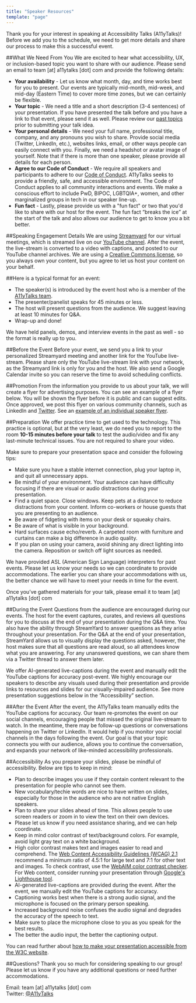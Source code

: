 ```yaml
---
title: "Speaker Resources"
template: "page"
---
```

Thank you for your interest in speaking at Accessibility Talks (A11yTalks)! Before we add you to the schedule, we need to get more details and share our process to make this a successful event.

##What We Need From You
We are excited to hear what accessibility, UX, or inclusion-based topic you want to share with our audience. Please send an email to team [at] a11ytalks [dot] com and provide the following details:
- **Your availability** - Let us know what month, day, and time works best for you to present. Our events are typically mid-month, mid-week, and mid-day (Eastern Time) to cover more time zones, but we can certainly be flexible.
- **Your topic** - We need a title and a short description (3-4 sentences) of your presentation. If you have presented the talk before and you have a link to that event, please send it as well. Please review our [past topics](https://www.youtube.com/c/AccessibilityTalks/videos) prior to submitting your talk idea.
- **Your personal details** - We need your full name, professional title, company, and any pronouns you wish to share. Provide social media (Twitter, LinkedIn, etc.), websites links, email, or other ways people can easily connect with you. Finally, we need a headshot or avatar image of yourself. Note that if there is more than one speaker, please provide all details for each person.
- **Agree to our Code of Conduct** - We require all speakers and participants to adhere to our [Code of Conduct](/pages/conduct). A11yTalks seeks to provide a friendly, safe, and accessible environment. The Code of Conduct applies to all community interactions and events. We make a conscious effort to include PwD, BIPOC, LGBTQIA+, women, and other marginalized groups in tech in our speaker line-up.
- **Fun fact** - Lastly, please provide us with a "fun fact" or two that you'd like to share with our host for the event. The fun fact “breaks the ice” at the start of the talk and also allows our audience to get to know you a bit better.

##Speaking Engagement Details
We are using [Streamyard](https://streamyard.com/resources/docs/getting-started) for our virtual meetings, which is streamed live on our [YouTube channel](https://www.youtube.com/c/AccessibilityTalks). After the event, the live-stream is converted to a video with captions, and posted to our YouTube channel archives. We are using a [Creative Commons license](https://support.google.com/youtube/answer/2797468?hl=en&ref_topic=2778546), so you always own your content, but you agree to let us host your content on your behalf.

##Here is a typical format for an event:
- The speaker(s) is introduced by the event host who is a member of the [A11yTalks team](/pages/about).
- The presenter/panelist speaks for 45 minutes or less.
- The host will present questions from the audience. We suggest leaving at least 10 minutes for Q&A.
- Wrap-up and done!

We have held panels, demos, and interview events in the past as well - so the format is really up to you.

##Before the Event
Before your event, we send you a link to your personalized Streamyard meeting and another link for the YouTube live-stream. Please share only the YouTube live-stream link with your network, as the Streamyard link is only for you and the host. We also send a Google Calendar invite so you can reserve the time to avoid scheduling conflicts.

##Promotion
From the information you provide to us about your talk, we will create a flyer for advertising purposes. You can see an example of a flyer below. You will be shown the flyer before it is public and can suggest edits. Once approved, we post this flyer on various community channels, such as LinkedIn and [Twitter](https://twitter.com/A11YTalks). See an [example of an individual speaker flyer](/media/A11yTalks-Dec2021.png).

##Preparation
We offer practice time to get used to the technology. This practice is optional, but at the very least, we do need you to report to the room **10-15 minutes before your talk** to test the audio/video and fix any last-minute technical issues. You are not required to share your video.

Make sure to prepare your presentation space and consider the following tips:
- Make sure you have a stable internet connection, plug your laptop in, and quit all unnecessary apps.
- Be mindful of your environment. Your audience can have difficulty focusing if there are visual or audio distractions during your presentation.
- Find a quiet space. Close windows. Keep pets at a distance to reduce distractions from your content. Inform co-workers or house guests that you are presenting to an audience.
- Be aware of fidgeting with items on your desk or squeaky chairs.
- Be aware of what is visible in your background.
- Hard surfaces cause echo/reverb. A carpeted room with furniture and curtains can make a big difference in audio quality.
- If you plan on using your camera, avoid shining any direct lighting into the camera. Reposition or switch off light sources as needed.

We have provided ASL (American Sign Language) interpreters for past events. Please let us know your needs so we can coordinate to provide accommodations. The earlier you can share your accommodations with us, the better chance we will have to meet your needs in time for the event.

Once you’ve gathered materials for your talk, please email it to team [at] a11ytalks [dot] com

##During the Event
Questions from the audience are encouraged during our events. The host for the event captures, curates, and reviews all questions for you to discuss at the end of your presentation during the Q&A time. You also have the ability through StreamYard to answer questions as they arise throughout your presentation. For the Q&A at the end of your presentation, StreamYard allows us to visually display the questions asked, however, the host makes sure that all questions are read aloud, so all attendees know what you are answering. For any unanswered questions, we can share them via a Twitter thread to answer them later.

We offer AI-generated live-captions during the event and manually edit the YouTube captions for accuracy post-event. We highly encourage our speakers to describe any visuals used during their presentation and provide links to resources and slides for our visually-impaired audience. See more presentation suggestions below in the “Accessibility” section.

##After the Event
After the event, the A11yTalks team manually edits the YouTube captions for accuracy. Our team re-promotes the event on our social channels, encouraging people that missed the original live-stream to watch. In the meantime, there may be follow-up questions or conversations happening on Twitter or LinkedIn. It would help if you monitor your social channels in the days following the event. Our goal is that your topic connects you with our audience, allows you to continue the conversation, and expands your network of like-minded accessibility professionals.

##Accessibility
As you prepare your slides, please be mindful of accessibility. Below are tips to keep in mind:
- Plan to describe images you use if they contain content relevant to the presentation for people who cannot see them.
- New vocabulary/techie words are nice to have written on slides, especially for those in the audience who are not native English speakers.
- Plan to share your slides ahead of time. This allows people to use screen readers or zoom in to view the text on their own devices. 
- Please let us know if you need assistance sharing, and we can help coordinate.
- Keep in mind color contrast of text/background colors. For example, avoid light gray text on a white background.
- High color contrast makes text and images easier to read and comprehend. The [Web Content Accessibility Guidelines (WCAG) 2.1](https://www.w3.org/TR/WCAG21/#contrast-minimum) recommend a minimum ratio of 4.5:1 for large text and 7:1 for other text and images. To check contrast, use the [WebAIM color contrast checker](https://webaim.org/resources/contrastchecker). For Web content, consider running your presentation through [Google's Lighthouse tool](https://developers.google.com/web/tools/lighthouse).
- AI-generated live-captions are provided during the event. After the event, we manually edit the YouTube captions for accuracy.
- Captioning works best when there is a strong audio signal, and the microphone is focused on the primary person speaking.
- Increased background noise confuses the audio signal and degrades the accuracy of the speech to text.
- Make sure to place the microphone close to you as you speak for the best results.
- The better the audio input, the better the captioning output.

You can read further about [how to make your presentation accessible from the W3C website](https://www.w3.org/WAI/teach-advocate/accessible-presentations).

##Questions?
Thank you so much for considering speaking to our group! Please let us know if you have any additional questions or need further accommodations.

Email: team [at] a11ytalks [dot] com<br>
Twitter: [@A11yTalks](https://twitter.com/A11YTalks)


